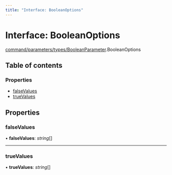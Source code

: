 ```yaml
---
title: "Interface: BooleanOptions"
---
```


# Interface: BooleanOptions

[command/parameters/types/BooleanParameter](../modules/command_parameters_types_booleanparameter.md).BooleanOptions

## Table of contents

### Properties

- [falseValues](command_parameters_types_booleanparameter.booleanoptions.md#falsevalues)
- [trueValues](command_parameters_types_booleanparameter.booleanoptions.md#truevalues)

## Properties

### falseValues

• **falseValues**: *string*[]

___

### trueValues

• **trueValues**: *string*[]
